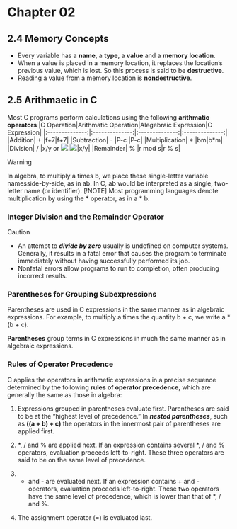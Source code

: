 # Chapter 02

## 2.4 Memory Concepts

 + Every variable has a **name**, a **type**, a **value** and a **memory location**.
 + When a value is placed in a memory location, it replaces the location’s previous value, which is lost. So this process is said to be **destructive**.
 + Reading a value from a memory location is **nondestructive**.

## 2.5 Arithmaetic in C

   Most C programs perform calculations using the following **arithmatic operators**
   |C Operation|Arithmatic Operation|Alegebraic Expression|C Expression|
   |:--------------:|:--------------:|:--------------:|:--------------:|
   |Addition| + |f+7|f+7|
   |Subtraction| - |P-c |P-c|
   |Multiplication| * |bm|b*m|
   |Division| / |x/y or <img src="https://latex.codecogs.com/svg.image?{\color{Red}\frac{x}{y}}"/> <img src="https://latex.codecogs.com/svg.image?\frac{x}{y}"/>|x/y|
   |Remainder| % |r mod s|r % s|
 
   > [!WARNING]
   > In algebra, to multiply a times b, we place these single-letter variable namesside-by-side, as in ab. In C, ab would be interpreted as a single, two-letter name (or identifier).
   > [!NOTE]
   >  Most programming languages denote multiplication by using the * operator, as in a * b.

### Integer Division and the Remainder Operator
   > [!CAUTION]
   > - An attempt to **_divide by zero_** usually is undefined on computer systems. Generally, it results in a fatal error that causes the program to terminate immediately without having successfully performed its job.
   > - Nonfatal errors allow programs to run to completion, often producing incorrect results.

### Parentheses for Grouping Subexpressions
   Parentheses are used in C expressions in the same manner as in algebraic expressions.
   For example, to multiply a times the quantity b + c, we write a * (b + c).

   **Parentheses** group terms in C expressions in much the same manner as in algebraic expressions.

### Rules of Operator Precedence
   C applies the operators in arithmetic expressions in a precise sequence determined by the following **rules of operator precedence**, which are generally the same as those in algebra:
   1. Expressions grouped in parentheses evaluate first. Parentheses are said to be at the “highest level of precedence.” In **_nested parentheses_**, such as **((a + b) + c)** the operators in the innermost pair of parentheses are applied first.
   
   2. *, / and % are applied next. If an expression contains several *, / and % operators, evaluation proceeds left-to-right. These three operators are said to be on the same level of precedence.
   
   3. + and - are evaluated next. If an expression contains + and - operators, evaluation proceeds left-to-right. These two operators have the same level of precedence, which is lower than that of *, / and %.
   
   4. The assignment operator (=) is evaluated last.
